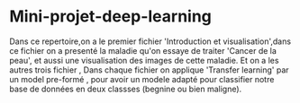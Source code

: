 # Mini-projet-deep-learning
Dans ce repertoire,on a le premier fichier 'Introduction et visualisation',dans ce fichier on a presenté la maladie qu'on essaye de traiter 'Cancer de la peau', et aussi une visualisation des images de cette maladie.
Et on a les autres trois fichier , Dans chaque fichier on applique 'Transfer learning' par un model pre-formé , pour avoir un modele adapté pour classifier  notre base de données en deux classses (begnine ou bien maligne).
